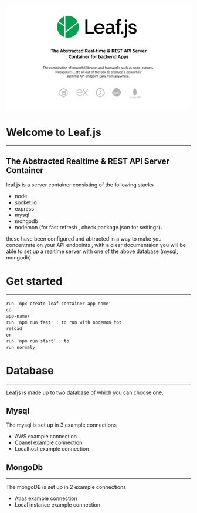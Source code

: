![image banner](./public/assets/banner.png)

# Welcome to Leaf.js
---
## The Abstracted Realtime & REST API Server Container
leaf.js is a server container consisting of the following stacks 
- node 
- socket.io
- express
- mysql
- mongodb
- nodemon (for fast refresh , check package.json for settings).

these have been configured and abtracted in a way to make you concentrate on your API endpoints , with a clear documentaion you will be able to set up a realtime server with one of the above database (mysql, mongodb).

# Get started 
---
<code>run 'npx create-leaf-container app-name'</code><br/> 
<code>cd app-name/</code><br/>
<code>run 'npm run fast' : to run with nodemon hot reload'</code><br/>
<code>or</code><br/>
<code>run 'npm run start' : to run normaly</code><br/>

# Database
---
Leafjs is made up to two database of which you can choose one. 
## Mysql
The mysql is set up in 3 example connections
- AWS example connection 
- Cpanel example connection
- Localhost example connection

## MongoDb
---
The mongoDB is set up in 2 example connections
- Atlas example connection
- Local instance example connection

